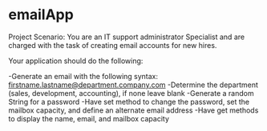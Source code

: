 # emailApp

Project
Scenario: You are an IT support administrator Specialist and are charged with the task of creating email accounts for new hires.

Your application should do the following:

-Generate an email with the following syntax: firstname.lastname@department.company.com
-Determine the department (sales, development, accounting), if none leave blank
-Generate a random String for a password
-Have set method to change the password, set the mailbox capacity, and define an alternate email address
-Have get methods to display the name, email, and mailbox capacity 
